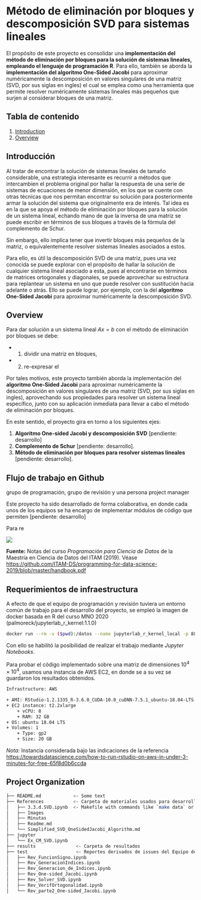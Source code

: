 Método de eliminación por bloques  y descomposición SVD para sistemas lineales
==============================

El propósito de este proyecto es consolidar una **implementación del método de eliminación por bloques para la solución de sistemas lineales, empleando el lenguaje de programación R**. Para ello, también se aborda la **implementación del algoritmo One-Sided Jacobi** para aproximar numéricamente la descomposición en valores singulares de una matriz (SVD, por sus siglas en ingles) el cual se emplea como una herramienta que permite resolver numéricamente sistemas lineales más pequeños que surjen al considerar bloques de una matriz.

## Tabla de contenido

1. [Introduction](https://github.com/dssg/usal_echo#introduction)
2. [Overview](https://github.com/dssg/usal_echo#overview)

## Introducción 

Al tratar de encontrar la solución de sistemas lineales de tamaño considerable, una estrategia interesante es recurrir a métodos que intercambien el problema original por hallar la respuesta de una serie de sistemas de ecuaciones de menor dimensión, en los que  se cuente con otras técnicas que nos permitan encontrar su solución para posteriormente armar la solución del sistema que originalmente era de ínterés. Tal idea es en la que se apoya el método de eliminación por bloques para la solución de un sistema lineal, echando mano de que la inversa de una matriz se puede escribir en términos de sus bloques a través de la fórmula del complemento de Schur.

Sin embargo, ello implica tener que invertir bloques más pequeños de la matriz, o equivalentemente resolver sistemas lineales asociados a estos.

Para ello, es útil la descomposición SVD de una matriz, pues una vez conocida se puede explorar con el propósito de hallar la solución de cualquier sistema lineal asociado a esta, pues al encontrarse en términos de matrices ortogonales y diagonales, se puede aprovechar su estructura para replantear un sistema en uno que puede resolver con sustitución hacia adelante o atrás. Ello se puede lograr, por ejemplo, con la del **algoritmo One-Sided Jacobi** para aproximar numéricamente la descomposición SVD.

## Overview

Para dar solución a un sistema lineal $Ax=b$ con el método de eliminación por bloques se debe:

* 1) dividir una matriz en bloques, 
* 2) re-expresar el 

Por tales motivos, este proyecto también aborda la implementación del **algoritmo One-Sided Jacobi** para aproximar numéricamente la descomposición en valores singulares de una matriz (SVD, por sus siglas en ingles), aprovechando sus propiedades para resolver un sistema lineal específico, junto con su aplicación inmediata para llevar a cabo el método de eliminación por bloques.

En este sentido, el proyecto gira en torno a los siguientes ejes:

1. **Algoritmo One-sided Jacobi y descomposición SVD** [pendiente: desarrollo]
2. **Complemento de Schur** [pendiente: desarrollo].
3. **Método de eliminación por bloques para resolver sistemas lineales** [pendiente: desarrollo].





## Flujo de trabajo en Github

grupo de programación, grupo de revisión y una persona project manager



Este proyecto ha sido desarrollado de forma colaborativa, en donde cada unos de los equipos se ha encargo de implementar módulos de código que permiten [pendiente: desarrollo]

Para re



![](/Users/cesar/github/ex-modulo-3-comp-matricial-svd-czammar/images/gitflow.png)

**Fuente:** Notas del curso *Programación para Ciencia de Datos* de la Maestría en Ciencia de Datos del ITAM (2019). Véase https://github.com/ITAM-DS/programming-for-data-science-2019/blob/master/handbook.pdf

## Requerimientos de infraestructura
A efecto de que el equipo de programación y revisión tuviera un entorno común de trabajo para el desarrollo del proyecto, se empleó la imagen de docker basada en R del curso MNO 2020 (palmoreck/jupyterlab_r_kernel:1.1.0)

```bash
docker run --rm -v ($pwd):/datos --name jupyterlab_r_kernel_local -p 8888:8888 -d palmoreck/jupyterlab_r_kernel:1.1.0
```

Con ello se habilitó la posibilidad de realizar el trabajo mediante *Jupyter Notebooks*.



Para probar el código implementado sobre una matriz de dimensiones $10^4 \times 10^4$, usamos una instancia de AWS EC2, en donde se a su vez se guardaron los resultados obtenidos.

```bash
Infrastructure: AWS

+ AMI: RStudio-1.2.1335_R-3.6.0_CUDA-10.0_cuDNN-7.5.1_ubuntu-18.04-LTS-64bit - ami-0226a8af83fcecb43
+ EC2 instance: t2.2xlarge
    + vCPU: 8
    + RAM: 32 GB
+ OS: ubuntu 18.04 LTS
+ Volumes: 1
    + Type: gp2
    + Size: 20 GB
```

*Nota:* Instancia considerada bajo las indicaciones de la referencia https://towardsdatascience.com/how-to-run-rstudio-on-aws-in-under-3-minutes-for-free-65f8d0b6ccda

## Project Organization

```bash
├── README.md            <- Some text
├── References           <- Carpeta de materiales usados para desarrollo del proyecto
│   ├── 3.3.d.SVD.ipynb  <- Makefile with commands like `make data` or `make train`
│   ├── Images
│   ├── Minutas
│   ├── Readme.md
│   └── Simplified_SVD_OneSidedJacobi_Algorithm.md
├── jupyter
│   └── Ex_CM_SVD.ipynb
├── results               <- Carpeta de resultados
├── test                  <- Reportes derivados de issues del Equipo de Revisión
│   ├── Rev_FuncionSigno.ipynb
│   ├── Rev_GeneracionIndices.ipynb
│   ├── Rev_Generacion_de_Indices.ipynb
│   ├── Rev_One-sided_Jacobi.ipynb
│   ├── Rev_Solver_SVD.ipynb
│   ├── Rev_VerifOrtogonalidad.ipynb
│   └── Rev_parte2_One-sided_Jacobi.ipynb
```

